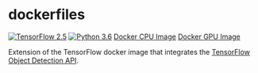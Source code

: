 # dockerfiles

[![TensorFlow 2.5](https://img.shields.io/badge/TensorFlow-2.5-FF6F00?logo=tensorflow)](https://github.com/tensorflow/tensorflow/releases/tag/v2.5.0)
[![Python 3.6](https://img.shields.io/badge/Python-3.6-3776AB)](https://www.python.org/downloads/release/python-360/)
[Docker CPU Image](http://hub.docker.com/r/edurs0/tfod-wkspc)
[Docker GPU Image](http://hub.docker.com/r/edurs0/tfod-wkspc-gpu)

Extension of the TensorFlow docker image that integrates the [TensorFlow Object Detection API](https://github.com/tensorflow/models/blob/master/research/object_detection/README.md).
